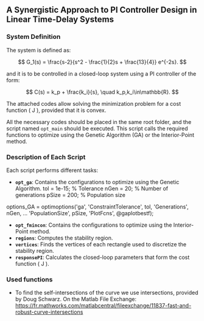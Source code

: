 ## A Synergistic Approach to PI Controller Design in Linear Time-Delay Systems


### System Definition

The system is defined as:

$$
G_1(s) = \frac{s-2}{s^2 - \frac{1}{2}s + \frac{13}{4}} e^{-2s}.
$$

and it is to be controlled in a closed-loop system using a PI controller of the form:

$$
C(s) = k_p + \frac{k_i}{s}, \quad k_p,k_i\in\mathbb{R}.
$$

The attached codes allow solving the minimization problem for a cost function \( J \), provided that it is convex.

All the necessary codes should be placed in the same root folder, and the script named `opt_main` should be executed. This script calls the required functions to optimize using the Genetic Algorithm (GA) or the Interior-Point method.

### Description of Each Script

Each script performs different tasks:

- **`opt_ga`**: Contains the configurations to optimize using the Genetic Algorithm.
    tol = 1e-15; % Tolerance
    nGen = 20; % Number of generations
    pSize = 200; % Population size

options_GA = optimoptions('ga', 'ConstraintTolerance', tol, 'Generations', nGen, ...
    'PopulationSize', pSize, 'PlotFcns', @gaplotbestf);
- **`opt_fmincon`**: Contains the configurations to optimize using the Interior-Point method.
- **`regions`**: Computes the stability region.
- **`vertices`**: Finds the vertices of each rectangle used to discretize the stability region.
- **`responsePI`**: Calculates the closed-loop parameters that form the cost function \( J \).

### Used functions
- To find the self-intersections of the curve we use intersections, provided by Doug Schwarz. On the Matlab File Exchange: https://fr.mathworks.com/matlabcentral/fileexchange/11837-fast-and-robust-curve-intersections 
